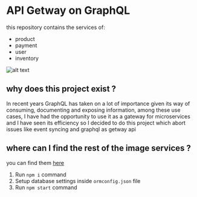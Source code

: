 # API Getway on GraphQL 

this repository contains the services of:

- product
- payment
- user
- inventory

![alt text](https://firebasestorage.googleapis.com/v0/b/functionsapp-c91fb.appspot.com/o/image.png?alt=media&token=4234be1e-b3c8-4c43-b6ce-b0f6649299c8)

## why does this project exist ?

In recent years GraphQL has taken on a lot of importance given its way of consuming, documenting and exposing information, among these use cases, I have had the opportunity to use it as a gateway for microservices and I have seen its efficiency so I decided to do this project which abort issues like event syncing and graphql as getway api
  
## where can I find the rest of the image services ?

you can find them [here](https://github.com/p-jacobo2012240/microservices-with-gql)

1. Run `npm i` command
2. Setup database settings inside `ormconfig.json` file
3. Run `npm start` command
